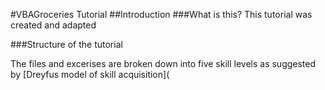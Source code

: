 #VBAGroceries Tutorial
##Introduction
###What is this?
This tutorial was created and adapted 

###Structure of the tutorial

The files and excerises are broken down into five skill levels as suggested by [Dreyfus model of skill acquisition]( 
 
